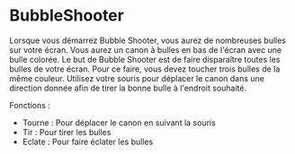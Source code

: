 # BubbleShooter

Lorsque vous démarrez Bubble Shooter, vous aurez de nombreuses bulles sur votre écran. Vous aurez un canon à bulles en bas de l'écran avec une bulle colorée. Le but de Bubble Shooter est de faire disparaître toutes les bulles de votre écran. Pour ce faire, vous devez toucher trois bulles de la même couleur. Utilisez votre souris pour déplacer le canon dans une direction donnée afin de tirer la bonne bulle à l'endroit souhaité.

Fonctions :
- Tourne : Pour déplacer le canon en suivant la souris
- Tir : Pour tirer les bulles
- Eclate : Pour faire éclater les bulles
